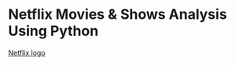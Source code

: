 # Netflix Movies & Shows Analysis Using Python

[Netflix logo](![image](https://github.com/user-attachments/assets/714a8ed9-f997-44ed-9d2b-8b483acd26c2)
)

